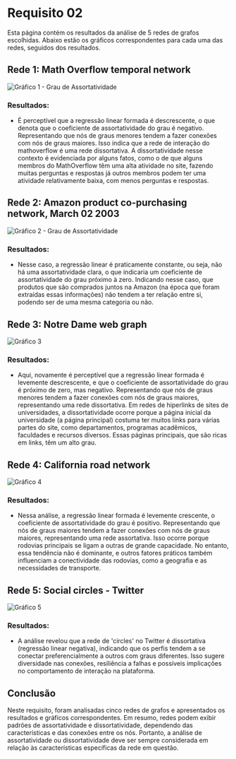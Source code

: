 # Requisito 02

Esta página contém os resultados da análise de 5 redes de grafos escolhidas. Abaixo estão os gráficos correspondentes para cada uma das redes, seguidos dos resultados.

## Rede 1: Math Overflow temporal network

![Gráfico 1 - Grau de Assortatividade](./images/degree_assortativity1.png)

### Resultados:
- É perceptível que a regressão linear formada é descrescente, o que denota que o coeficiente de assortatividade do grau é negativo. Representando que nós de graus menores tendem a fazer conexões com nós de graus maiores. Isso indica que a rede de interação do mathoverflow é uma rede dissortativa. A dissortatividade nesse contexto é evidenciada por alguns fatos, como o de que alguns membros do MathOverflow têm uma alta atividade no site, fazendo muitas perguntas e respostas já outros membros podem ter uma atividade relativamente baixa, com menos perguntas e respostas.

## Rede 2: Amazon product co-purchasing network, March 02 2003

![Gráfico 2 - Grau de Assortatividade](./images/degree_assortativity2.png)

### Resultados:
- Nesse caso, a regressão linear é praticamente constante, ou seja, não há uma assortatividade clara, o que indicaria um coeficiente de assortatividade do grau próximo à zero. Indicando nesse caso, que produtos que são comprados juntos na Amazon (na época que foram extraídas essas informações) não tendem a ter relação entre si, podendo ser de uma mesma categoria ou não.

## Rede 3: Notre Dame web graph

![Gráfico 3](./images/degree_assortativity3.png)

### Resultados:
- Aqui, novamente é perceptível que a regressão linear formada é levemente descrescente, e que o coeficiente de assortatividade do grau é próximo de zero, mas negativo. Representando que nós de graus menores tendem a fazer conexões com nós de graus maiores, representando uma rede dissortativa. Em redes de hiperlinks de sites de universidades, a dissortatividade ocorre porque a página inicial da universidade (a página principal) costuma ter muitos links para várias partes do site, como departamentos, programas acadêmicos, faculdades e recursos diversos. Essas páginas principais, que são ricas em links, têm um alto grau.

## Rede 4: California road network

![Gráfico 4](./images/degree_assortativity4.png)

### Resultados:
- Nessa análise, a regressão linear formada é levemente crescente, o coeficiente de assortatividade do grau é positivo. Representando que nós de graus maiores tendem a fazer conexões com nós de graus maiores, representando uma rede assortativa. Isso ocorre porque rodovias principais se ligam a outras de grande capacidade. No entanto, essa tendência não é dominante, e outros fatores práticos também influenciam a conectividade das rodovias, como a geografia e as necessidades de transporte. 

## Rede 5: Social circles - Twitter

![Gráfico 5](./images/degree_assortativity5.png)

### Resultados:
- A análise revelou que a rede de 'circles' no Twitter é dissortativa (regressão linear negativa), indicando que os perfis tendem a se conectar preferencialmente a outros com graus diferentes. Isso sugere diversidade nas conexões, resiliência a falhas e possíveis implicações no comportamento de interação na plataforma.

## Conclusão

Neste requisito, foram analisadas cinco redes de grafos e apresentados os resultados e gráficos correspondentes. Em resumo, redes podem exibir padrões de assortatividade e dissortatividade, dependendo das características e das conexões entre os nós. Portanto, a análise de assortatividade ou dissortatividade deve ser sempre considerada em relação às características específicas da rede em questão.
